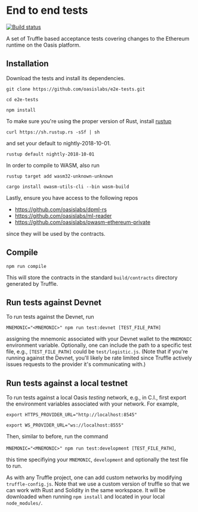 # End to end tests

[![Build status](https://badge.buildkite.com/58730a2be16848255387f3c8fe708465d09e699794fff0fae4.svg)](https://buildkite.com/oasislabs/e2e-tests)

A set of Truffle based acceptance tests covering changes to the Ethereum runtime on the Oasis platform.

## Installation

Download the tests and install its dependencies.

`git clone https://github.com/oasislabs/e2e-tests.git`

`cd e2e-tests`

`npm install`

To make sure you're using the proper version of Rust, install [rustup](https://rustup.rs/)

`curl https://sh.rustup.rs -sSf | sh`

and set your default to nightly-2018-10-01.

`rustup default nightly-2018-10-01`

In order to compile to WASM, also run

`rustup target add wasm32-unknown-unknown`

`cargo install owasm-utils-cli --bin wasm-build`

Lastly, ensure you have access to the following repos

- https://github.com/oasislabs/dpml-rs
- https://github.com/oasislabs/ml-reader
- https://github.com/oasislabs/pwasm-ethereum-private

since they will be used by the contracts.

## Compile

```
npm run compile
```

This will store the contracts in the standard `build/contracts` directory generated by Truffle.

## Run tests against Devnet

To run tests against the Devnet, run

`MNEMONIC="<MNEMONIC>" npm run test:devnet [TEST_FILE_PATH]`

assigning the mnemonic associated with your Devnet wallet to the `MNEMONIC` environment variable. Optionally, one can include the path to a specific test file, e.g., `[TEST_FILE_PATH]` could be `test/logistic.js`. (Note that if you're running against the Devnet, you'll likely be rate limited since Truffle actively issues requests to the provider it's communicating with.)

## Run tests against a local testnet

To run tests against a local Oasis *testing* network, e.g., in C.I., first export the environment variables associated with your network. For example,

`export HTTPS_PROVIDER_URL="http://localhost:8545"`

`export WS_PROVIDER_URL="ws://localhost:8555"`

Then, similar to before, run the command

`MNEMONIC="<MNEMONIC>" npm run test:development [TEST_FILE_PATH]`,

this time specifiying your `MNEMONIC`, `development` and optionally the test file to run.

As with any Truffle project, one can add custom networks by modifying `truffle-config.js`. Note that we use a custom version of truffle so that we can work with Rust and Solidity in the same workspace. It will be downloaded when running `npm install` and located in your local `node_modules/`.
